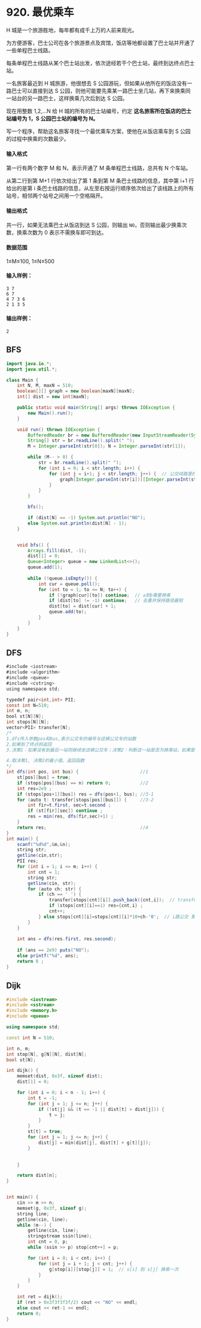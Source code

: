 # 920. 最优乘车

H 城是一个旅游胜地，每年都有成千上万的人前来观光。

为方便游客，巴士公司在各个旅游景点及宾馆，饭店等地都设置了巴士站并开通了一些单程巴士线路。

每条单程巴士线路从某个巴士站出发，依次途经若干个巴士站，最终到达终点巴士站。

一名旅客最近到 H 城旅游，他很想去 S 公园游玩，但如果从他所在的饭店没有一路巴士可以直接到达 S 公园，则他可能要先乘某一路巴士坐几站，再下来换乘同一站台的另一路巴士，这样换乘几次后到达 S 公园。

现在用整数 1,2,…N 给 H 城的所有的巴士站编号，约定 **这名旅客所在饭店的巴士站编号为 1，S 公园巴士站的编号为 N。**

写一个程序，帮助这名旅客寻找一个最优乘车方案，使他在从饭店乘车到 S 公园的过程中换乘的次数最少。

#### 输入格式

第一行有两个数字 M 和 N，表示开通了 M 条单程巴士线路，总共有 N 个车站。

从第二行到第 M+1 行依次给出了第 1 条到第 M 条巴士线路的信息，其中第 i+1 行给出的是第 i 条巴士线路的信息，从左至右按运行顺序依次给出了该线路上的所有站号，相邻两个站号之间用一个空格隔开。

#### 输出格式

共一行，如果无法乘巴士从饭店到达 S 公园，则输出 `NO`，否则输出最少换乘次数，换乘次数为 0 表示不需换车即可到达。

#### 数据范围

1≤M≤100, 1≤N≤500

#### 输入样例：

```
3 7
6 7
4 7 3 6
2 1 3 5
```

#### 输出样例：

```
2
```



## BFS

```java
import java.io.*;
import java.util.*;

class Main {
    int N, M, maxN = 510;
    boolean[][] graph = new boolean[maxN][maxN];
    int[] dist = new int[maxN];

    public static void main(String[] args) throws IOException {
        new Main().run();
    }

    void run() throws IOException {
        BufferedReader br = new BufferedReader(new InputStreamReader(System.in));
        String[] str = br.readLine().split(" ");
        M = Integer.parseInt(str[0]); N = Integer.parseInt(str[1]);

        while (M-- > 0) {
            str = br.readLine().split(" ");
            for (int i = 0; i < str.length; i++) {
                for (int j = i+1; j < str.length; j++) {  // 公交线路里的边是有向边
                    graph[Integer.parseInt(str[i])][Integer.parseInt(str[j])] = true;
                }
            }
        }

        bfs();

        if (dist[N] == -1) System.out.println("NO");
        else System.out.println(dist[N] - 1);
    }


    void bfs() {
        Arrays.fill(dist, -1);
        dist[1] = 0;
        Queue<Integer> queue = new LinkedList<>();
        queue.add(1);
        
        while (!queue.isEmpty()) {
            int cur = queue.poll();
            for (int to = 1; to <= N; to++) {
                if (!graph[cur][to]) continue;  // a到b需要换乘
                if (dist[to] != -1) continue;   // 去重并保持路径最短
                dist[to] = dist[cur] + 1;
                queue.add(to);
            }
        }
    }
}
```



## DFS

```java
#include <iostream>
#include <algorithm>
#include <queue>
#include <cstring>
using namespace std;

typedef pair<int,int> PII;
const int N=510;
int m, n;
bool st[N][N];
int stops[N][N];
vector<PII> transfer[N];
/*
1.dfs传入参数pos和bus,表示公交车的编号与这辆公交车的站数
2.如果到了终点则返回
3.决策1：如果没有到最后一站则继续坐这辆公交车；决策2：判断这一站是否为换乘站，如果是则换乘其他公交车

4.取决策1, 决策2的最小值，返回函数
*/
int dfs(int pos, int bus) {                       //1
    st[pos][bus] = true;
    if (stops[pos][bus] == n) return 0;           //2
    int res=2e9 ;
    if (stops[pos+1][bus]) res = dfs(pos+1, bus); //3-1
    for (auto t: transfer[stops[pos][bus]]) {     //3-2
        int fir=t.first, sec=t.second ;
        if (st[fir][sec]) continue ;
        res = min(res, dfs(fir,sec)+1) ;
    }
    return res;                                   //4
}
int main() {
    scanf("%d%d",&m,&n);
    string str;
    getline(cin,str);
    PII res;
    for (int i = 1; i <= m; i++) {
        int cnt = 1;
        string str;
        getline(cin, str);
        for (auto ch: str) {
            if (ch == ' ') {
                transfer[stops[cnt][i]].push_back({cnt,i});  // transfer[n]:n站的bus信息
                if (stops[cnt][i]==1) res={cnt,i} ;
                cnt++;
            } else stops[cnt][i]=stops[cnt][i]*10+ch-'0';  // i路公交 第cnt站
        }
    }
    
    int ans = dfs(res.first, res.second);
    
    if (ans == 2e9) puts("NO");
    else printf("%d", ans);
    return 0 ;
}
```



## Dijk

```c++
#include <iostream>
#include <sstream>
#include <memory.h>
#include <queue>

using namespace std;

const int N = 510;

int n, m;
int stop[N], g[N][N], dist[N];
bool st[N];

int dijk() {
    memset(dist, 0x3f, sizeof dist);
    dist[1] = 0;

    for (int i = 0; i < n - 1; i++) {
        int t = -1;
        for (int j = 1; j <= n; j++) {
            if (!st[j] && (t == -1 || dist[t] > dist[j])) {
                t = j;
            }
        }
        st[t] = true;
        for (int j = 1; j <= n; j++) {
            dist[j] = min(dist[j], dist[t] + g[t][j]);
        }

        
    }

    return dist[n];
}


int main() {
    cin >> m >> n;
    memset(g, 0x3f, sizeof g);
    string line;
    getline(cin, line);
    while (m--) {
        getline(cin, line);
        stringstream ssin(line);
        int cnt = 0, p;
        while (ssin >> p) stop[cnt++] = p;

        for (int i = 0; i < cnt; i++) {
            for (int j = i + 1; j < cnt; j++) {
                g[stop[i]][stop[j]] = 1;  // s[i] 到 s[j] 换乘一次
            }
        }
    }

    int ret = dijk();
    if (ret > 0x3f3f3f3f/2) cout << "NO" << endl;
    else cout << ret-1 << endl;
    return 0;
}
```

